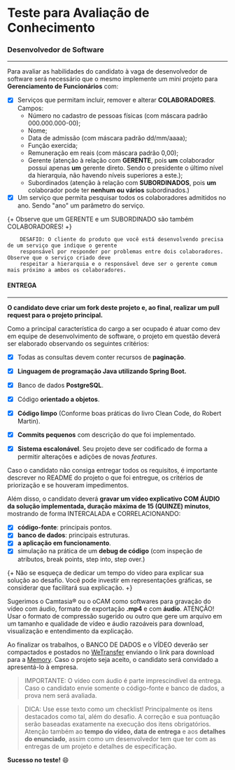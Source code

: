 # Teste para Avaliação de Conhecimento

### Desenvolvedor de Software 
-----------------------------------------

Para avaliar as habilidades do candidato à vaga de desenvolvedor de software será necessário que o mesmo implemente um mini projeto para **Gerenciamento de Funcionários** com:
- [x] Serviços que permitam incluir, remover e alterar **COLABORADORES**. Campos: 
    - Número no cadastro de pessoas físicas (com máscara padrão 000.000.000-00);
    - Nome;
    - Data de admissão (com máscara padrão dd/mm/aaaa);
    - Função exercida;
    - Remuneração em reais (com máscara padrão 0,00);
    - Gerente (atenção à relação com **GERENTE**, pois **um** colaborador possui apenas **um** gerente direto. Sendo o presidente o último nível da hierarquia, não havendo níveis superiores a este.); 
    - Subordinados (atenção à relação com **SUBORDINADOS**, pois **um** colaborador pode ter **nenhum ou vários** subordinados.)
- [x] Um serviço que permita pesquisar todos os colaboradores admitidos no ano. Sendo "ano" um parâmetro do serviço.

{+ Observe que um GERENTE e um SUBORDINADO são também COLABORADORES! +}

```
    DESAFIO: O cliente do produto que você está desenvolvendo precisa de um serviço que indique o gerente
    responsável por responder por problemas entre dois colaboradores. Observe que o serviço criado deve 
    respeitar a hierarquia e o responsável deve ser o gerente comum mais próximo a ambos os colaboradores.

```


#### ENTREGA
-----------------------------------------

**O candidato deve criar um fork deste projeto e, ao final, realizar um pull request para o projeto principal.**


Como a principal característica do cargo a ser ocupado é atuar como dev em equipe de desenvolvimento de software, o projeto em questão deverá ser elaborado observando os seguintes critérios:

- [x] Todas as consultas devem conter recursos de **paginação**.
- [x] **Linguagem de programação Java utilizando Spring Boot.**
- [x] Banco de dados **PostgreSQL**.
- [x] Código **orientado a objetos**.
- [x] **Código limpo** (Conforme boas práticas do livro Clean Code, do Robert Martin).
- [x] **Commits pequenos** com descrição do que foi implementado.
- [x] **Sistema escalonável**. Seu projeto deve ser codificado de forma a permitir alterações e adições de novas *features*.


Caso o candidato não consiga entregar todos os requisitos, é importante descrever no README do projeto o que foi entregue, os critérios de priorização e se houveram impedimentos.

Além disso, o candidato deverá **gravar um vídeo explicativo COM ÁUDIO da solução implementada, duração máxima de 15 (QUINZE) minutos**, mostrando de forma INTERCALADA e CORRELACIONANDO:

- [x] **código-fonte**: principais pontos.
- [x] **banco de dados**: principais estruturas.
- [x] **a aplicação em funcionamento**. 
- [x] simulação na prática de um **debug de código** (com inspeção de atributos, break points, step into, step over.)

{+ Não se esqueça de dedicar um tempo do vídeo para explicar sua solução ao desafio. Você pode investir em representações gráficas, se considerar que facilitará sua explicação. +}

Sugerimos o Camtasia® ou o oCAM como softwares para gravação do vídeo com áudio, formato de exportação **.mp4** e com **áudio**. ATENÇÃO! Usar o formato de compressão sugerido ou outro que gere um arquivo em um tamanho e qualidade de vídeo e áudio razoáveis para download, visualização e entendimento da explicação. 	

Ao finalizar os trabalhos, o BANCO DE DADOS e o VÍDEO deverão ser compactados e postados no [WeTransfer](https://www.wetransfer.com/) enviando o link para download para a [Memory](rh@memory.com.br). Caso o projeto seja aceito, o candidato será convidado a apresentá-lo à empresa.


>IMPORTANTE: 
O vídeo com áudio é parte imprescindível da entrega. Caso o candidato envie somente o código-fonte e banco de dados, a prova nem será avaliada. 


> DICA: 
Use esse texto como um checklist! Principalmente os itens destacados como tal, além do desafio. A correção e sua pontuação serão baseadas exatamente na execução dos itens obrigatórios. Atenção também ao **tempo do vídeo, data de entrega** e aos **detalhes do enunciado**, assim como um desenvolvedor tem que ter com as entregas de um projeto e detalhes de especificação. 



**Sucesso no teste!** :smile:
